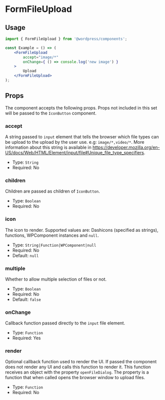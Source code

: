 # FormFileUpload

## Usage

<!-- wp:docs/sandbox { "name": "form-file-upload" } -->
```jsx
import { FormFileUpload } from '@wordpress/components';

const Example = () => (
	<FormFileUpload
		accept="image/*"
		onChange={ () => console.log('new image') }
	>
		Upload
	</FormFileUpload>
);
```
<!-- /wp:docs/sandbox -->

## Props

The component accepts the following props. Props not included in this set will be passed to the `IconButton` component.

### accept

A string passed to `input` element that tells the browser which file types can be upload to the upload by the user use. e.g: `image/*,video/*`.
More information about this string is available in https://developer.mozilla.org/en-US/docs/Web/HTML/Element/input/file#Unique_file_type_specifiers.

- Type: `String`
- Required: No


### children

Children are passed as children of `IconButton`.

- Type: `Boolean`
- Required: No

### icon

The icon to render. Supported values are: Dashicons (specified as strings), functions, WPComponent instances and `null`.

- Type: `String|Function|WPComponent|null`
- Required: No
- Default: `null`


### multiple

Whether to allow multiple selection of files or not.

- Type: `Boolean`
- Required: No
- Default: `false`

### onChange

Callback function passed directly to the `input` file element.

- Type: `Function`
- Required: Yes

### render

Optional callback function used to render the UI. If passed the component does not render any UI and calls this function to render it.
This function receives an object with the property `openFileDialog`. The property is a function that when called opens the browser window to upload files.

- Type: `Function`
- Required: No

